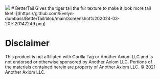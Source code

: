 <img src="https://img.shields.io/github/downloads/Evelyn-dumbass/BetterTail/total?label=Downloads">
# BetterTail
Gives the tiger tail the fur texture to make it look more tail like!
![](https://github.com/Evelyn-dumbass/BetterTail/blob/main/Screenshot%202024-03-20%20142249.png)

 # Disclaimer
This product is not affiliated with Gorilla Tag or Another Axiom LLC and is not endorsed or otherwise sponsored by Another Axiom LLC. Portions of the materials contained herein are property of Another Axiom LLC. © 2021 Another Axiom LLC.
